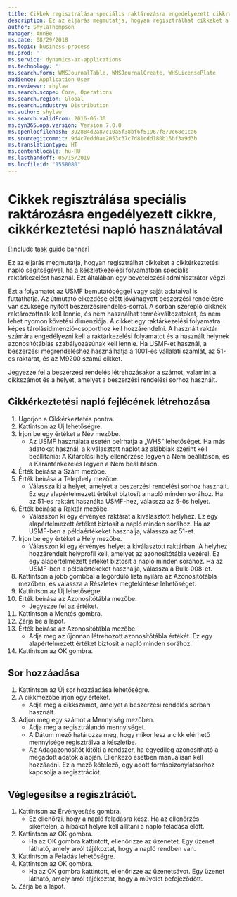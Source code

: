 ```yaml
---
title: Cikkek regisztrálása speciális raktározásra engedélyezett cikkre, cikkérkeztetési napló használatával
description: Ez az eljárás megmutatja, hogyan regisztrálhat cikkeket a cikkérkeztetési napló segítségével, ha a készletkezelési folyamatban speciális raktárkezelést használ.
author: ShylaThompson
manager: AnnBe
ms.date: 08/29/2018
ms.topic: business-process
ms.prod: ''
ms.service: dynamics-ax-applications
ms.technology: ''
ms.search.form: WMSJournalTable, WMSJournalCreate, WHSLicensePlate
audience: Application User
ms.reviewer: shylaw
ms.search.scope: Core, Operations
ms.search.region: Global
ms.search.industry: Distribution
ms.author: shylaw
ms.search.validFrom: 2016-06-30
ms.dyn365.ops.version: Version 7.0.0
ms.openlocfilehash: 392884d2a87c10a5f38bf6f51967f879c68c1ca6
ms.sourcegitcommit: 9d4c7edd0ae2053c37c7d81cdd180b16bf3a9d3b
ms.translationtype: HT
ms.contentlocale: hu-HU
ms.lasthandoff: 05/15/2019
ms.locfileid: "1558080"
---
```

# <a name="register-items-for-an-advanced-warehousing-enabled-item-using-an-item-arrival-journal"></a>Cikkek regisztrálása speciális raktározásra engedélyezett cikkre, cikkérkeztetési napló használatával

[!include [task guide banner](../../includes/task-guide-banner.md)]

Ez az eljárás megmutatja, hogyan regisztrálhat cikkeket a cikkérkeztetési napló segítségével, ha a készletkezelési folyamatban speciális raktárkezelést használ. Ezt általában egy bevételezési adminisztrátor végzi. 

Ezt a folyamatot az USMF bemutatócéggel vagy saját adataival is futtathatja. Az útmutató elkezdése előtt jóváhagyott beszerzési rendelésre van szüksége nyitott beszerzésirendelés-sorral. A sorban szereplő cikknek raktározottnak kell lennie, és nem használhat termékváltozatokat, és nem lehet nyomon követési dimenziója. A cikket egy raktárkezelési folyamatra képes tárolásidimenzió-csoporthoz kell hozzárendelni. A használt raktár számára engedélyezni kell a raktárkezelési folyamatot és a használt helynek azonosítótáblás szabályozásúnak kell lennie. Ha USMF-et használ, a beszerzési megrendeléshez használhatja a 1001-es vállalati számlát, az 51-es raktárat, és az M9200 számú cikket. 

Jegyezze fel a beszerzési rendelés létrehozásakor a számot, valamint a cikkszámot és a helyet, amelyet a beszerzési rendelési sorhoz használt.


## <a name="create-an-item-arrival-journal-header"></a>Cikkérkeztetési napló fejlécének létrehozása
1. Ugorjon a Cikkérkeztetés pontra.
2. Kattintson az Új lehetőségre.
3. Írjon be egy értéket a Név mezőbe.
    * Az USMF használata esetén beírhatja a „WHS” lehetőséget. Ha más adatokat használ, a kiválasztott naplót az alábbiak szerint kell beállítania: A Kitárolási hely ellenőrzése legyen a Nem beállításon, és a Karanténkezelés legyen a Nem beállításon.  
4. Érték beírása a Szám mezőbe.
5. Érték beírása a Telephely mezőbe.
    * Válassza ki a helyet, amelyet a beszerzési rendelési sorhoz használt. Ez egy alapértelmezett értéket biztosít a napló minden sorához. Ha az 51-es raktárt használta USMF-hez, válassza az 5-ös helyet.  
6. Érték beírása a Raktár mezőbe.
    * Válasszon ki egy érvényes raktárat a kiválasztott helyhez. Ez egy alapértelmezett értéket biztosít a napló minden sorához. Ha az USMF-ben a példaértékeket használja, válassza az 51-et.  
7. Írjon be egy értéket a Hely mezőbe.
    * Válasszon ki egy érvényes helyet a kiválasztott raktárban. A helyhez hozzárendelt helyprofil kell, amelyet az azonosítótábla vezérel. Ez egy alapértelmezett értéket biztosít a napló minden sorához. Ha az USMF-ben a példaértékeket használja, válassza a Bulk-008-et.  
8. Kattintson a jobb gombbal a legördülő lista nyilára az Azonosítótábla mezőben, és válassza a Részletek megtekintése lehetőséget.
9. Kattintson az Új lehetőségre.
10. Érték beírása az Azonosítótábla mezőbe.
    * Jegyezze fel az értéket.  
11. Kattintson a Mentés gombra.
12. Zárja be a lapot.
13. Érték beírása az Azonosítótábla mezőbe.
    * Adja meg az újonnan létrehozott azonosítótábla értékét. Ez egy alapértelmezett értéket biztosít a napló minden sorához.  
14. Kattintson az OK gombra.

## <a name="add-a-line"></a>Sor hozzáadása
1. Kattintson az Új sor hozzáadása lehetőségre.
2. A cikkmezőbe írjon egy értéket.
    * Adja meg a cikkszámot, amelyet a beszerzési rendelés sorban használt.  
3. Adjon meg egy számot a Mennyiség mezőben.
    * Adja meg a regisztrálandó mennyiséget.  
    * A Dátum mező határozza meg, hogy mikor lesz a cikk elérhető mennyisége regisztrálva a készletbe.  
    * Az Adagazonosítót kitölti a rendszer, ha egyedileg azonosítható a megadott adatok alapján. Ellenkező esetben manuálisan kell hozzáadni. Ez a mező kötelező, egy adott forrásbizonylatsorhoz kapcsolja a regisztrációt.  

## <a name="complete-the-registration"></a>Véglegesítse a regisztrációt.
1. Kattintson az Érvényesítés gombra.
    * Ez ellenőrzi, hogy a napló feladásra kész. Ha az ellenőrzés sikertelen, a hibákat helyre kell állítani a napló feladása előtt.  
2. Kattintson az OK gombra.
    * Ha az OK gombra kattintott, ellenőrizze az üzenetet. Egy üzenet látható, amely arról tájékoztat, hogy a napló rendben van.  
3. Kattintson a Feladás lehetőségre.
4. Kattintson az OK gombra.
    * Ha az OK gombra kattintott, ellenőrizze az üzenetsávot. Egy üzenet látható, amely arról tájékoztat, hogy a művelet befejeződött.  
5. Zárja be a lapot.

